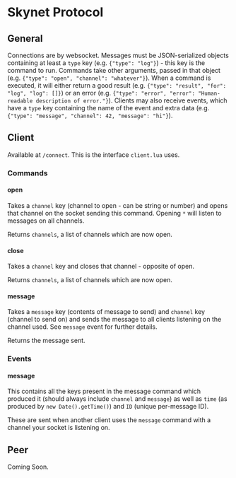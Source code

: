 # Skynet Protocol

## General

Connections are by websocket.
Messages must be JSON-serialized objects containing at least a `type` key (e.g. `{"type": "log"}`) - this key is the command to run.
Commands take other arguments, passed in that object (e.g. `{"type": "open", "channel": "whatever"}`).
When a command is executed, it will either return a good result (e.g. `{"type": "result", "for": "log", "log": []}`) or an error (e.g. `{"type": "error", "error": "Human-readable description of error."}`).
Clients may also receive events, which have a `type` key containing the name of the event and extra data (e.g. `{"type": "message", "channel": 42, "message": "hi"}`).

## Client

Available at `/connect`.
This is the interface `client.lua` uses.

### Commands

#### open

Takes a `channel` key (channel to open - can be string or number) and opens that channel on the socket sending this command. Opening `*` will listen to messages on all channels.

Returns `channels`, a list of channels which are now open.

#### close

Takes a `channel` key and closes that channel - opposite of open.

Returns `channels`, a list of channels which are now open.

#### message

Takes a `message` key (contents of message to send) and `channel` key (channel to send on) and sends the message to all clients listening on the channel used.  See `message` event for further details.

Returns the message sent.

### Events

#### message

This contains all the keys present in the message command which produced it (should always include `channel` and `message`) as well as `time` (as produced by `new Date().getTime()`) and `ID` (unique per-message ID).

These are sent when another client uses the `message` command with a channel your socket is listening on.

## Peer

Coming Soon.